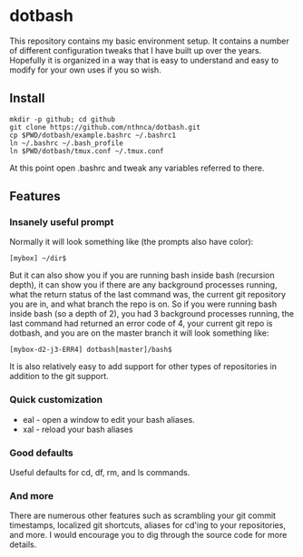# dotbash

This repository contains my basic environment setup. It contains a number of
different configuration tweaks that I have built up over the years. Hopefully
it is organized in a way that is easy to understand and easy to modify for your
own uses if you so wish.

## Install

```shell
mkdir -p github; cd github
git clone https://github.com/nthnca/dotbash.git
cp $PWD/dotbash/example.bashrc ~/.bashrc1
ln ~/.bashrc ~/.bash_profile
ln $PWD/dotbash/tmux.conf ~/.tmux.conf
```

At this point open .bashrc and tweak any variables referred to there.

## Features

### Insanely useful prompt

Normally it will look something like (the prompts also have color):

```
[mybox] ~/dir$
```

But it can also show you if you are running bash inside bash (recursion depth),
it can show you if there are any background processes running, what the return
status of the last command was, the current git repository you are in, and what
branch the repo is on. So if you were running bash inside bash (so a depth of
2), you had 3 background processes running, the last command had returned an
error code of 4, your current git repo is dotbash, and you are on the master
branch it will look something like:

```
[mybox-d2-j3-ERR4] dotbash[master]/bash$
```

It is also relatively easy to add support for other types of repositories
in addition to the git support.


### Quick customization

- eal - open a window to edit your bash aliases.
- xal - reload your bash aliases


### Good defaults

Useful defaults for cd, df, rm, and ls commands.


### And more

There are numerous other features such as scrambling your git commit
timestamps, localized git shortcuts, aliases for cd'ing to your repositories,
and more. I would encourage you to dig through the source code for more
details.
